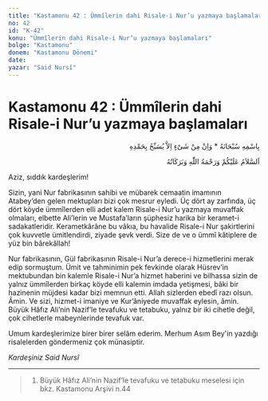```yaml
---
title: "Kastamonu 42 : Ümmîlerin dahi Risale-i Nur’u yazmaya başlamaları"
no: 42
id: "K-42"
konu: "Ümmîlerin dahi Risale-i Nur’u yazmaya başlamaları"
bolge: "Kastamonu"
donem: "Kastamonu Dönemi"
date: 
yazar: "Said Nursî"
---
```


# Kastamonu 42 : Ümmîlerin dahi Risale-i Nur’u yazmaya başlamaları

<p class="arabic" dir="rtl" title="Meal: “Subhân Allah’ın adıyla” * “Hiçbir şey yoktur ki O'nu hamd ile tesbih etmesin” [İsrâ 17:44]">بِاسْمِهِ سُبْحَانَهُ * وَاِنْ مِنْ شَىْءٍ اِلاَّ يُسَبِّحُ بِحَمْدِهِ</p>

<p class="arabic" dir="rtl" title="Meal: “Allah’ın selâmı, rahmeti ve bereketleri, üzerinize olsun.”">اَلسَّلاَمُ عَلَيْكُمْ وَرَحْمَةُ اللّٰهِ وَبَرَكَاتُهُ</p>

Aziz, sıddık kardeşlerim!

Sizin, yani Nur fabrikasının sahibi ve mübarek cemaatin imamının Atabey’den gelen mektupları bizi çok mesrur eyledi. Üç dört ay zarfında, üç dört köyde ümmîlerden elli adet kalem Risale-i Nur’u yazmaya muvaffak olmaları, elbette Ali’lerin ve Mustafa’ların şüphesiz harika bir keramet-i sadakatleridir. Kerametkârâne bu vâkıa, bu havalide Risale-i Nur şakirtlerini çok kuvvetle ümitlendirdi, ziyade şevk verdi. Size de ve o ümmî kâtiplere de yüz bin bârekâllah!

Nur fabrikasının, Gül fabrikasının Risale-i Nur’a derece-i hizmetlerini merak edip sormuştum. Ümit ve tahminimin pek fevkinde olarak Hüsrev’in mektubundan bin kalemle Risale-i Nur’a hizmet haberini ve bilhassa sizin de yalnız ümmîlerden birkaç köyde elli kalemin imdada yetişmesi, bâki bir hazinenin müjdesi kadar bizi memnun etti. Allah sizlerden ebedî razı olsun. Âmin. Ve sizi, hizmet-i imaniye ve Kur’âniyede muvaffak eylesin, âmin. Büyük Hâfız Ali’nin Nazif’le tevafuku ve tetabuku, yalnız bir iki cihetle değil, çok cihetlerle mabeynlerinde tevafuk var.

Umum kardeşlerimize birer birer selâm ederim. Merhum Asım Bey'in yazdığı risalelerden göndermeniz çok münasiptir.

*Kardeşiniz*
*Said Nursî*

***

> 1. Büyük Hâfız Ali’nin Nazif’le tevafuku ve tetabuku meselesi için bkz. Kastamonu Arşivi n.44

